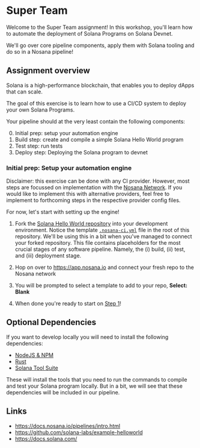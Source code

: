 # Super Team

Welcome to the Super Team assignment!
In this workshop, you'll learn how to automate the deployment of Solana Programs on Solana Devnet.

We'll go over core pipeline components, apply them with Solana tooling and do so in a Nosana pipeline!

## Assignment overview

Solana is a high-performance blockchain, that enables you to deploy dApps that can scale.

The goal of this exercise is to learn how to use a CI/CD system to deploy your own Solana Programs.

Your pipeline should at the very least contain the following components:

0. Initial prep: setup your automation engine
1. Build step: create and compile a simple Solana Hello World program
2. Test step: run tests
3. Deploy step: Deploying the Solana program to devnet

### Initial prep: Setup your automation engine

Disclaimer: this exercise can be done with any CI provider.
However, most steps are focussed on implementation with the [Nosana Network](https://nosana.io/).
If you would like to implement this with alternative providers,
feel free to implement to forthcoming steps in the respective provider config files.

For now, let's start with setting up the engine!

1. Fork the [Solana Hello World repository](https://github.com/solana-labs/example-helloworld) into your development environment.
Notice the template [`.nosana-ci.yml`](../../.nosana-ci.yml) file in the root of this repository.
We'll be using this in a bit when you've managed to connect your forked repository.
This file contains placeholders for the most crucial stages of any software pipeline.
Namely, the (i) build, (ii) test, and (iii) deployment stage.

1. Hop on over to <https://app.nosana.io> and connect your fresh repo to the Nosana network
2. You will be prompted to select a template to add to your repo, **Select: Blank**
3. When done you're ready to start on [Step 1](./Step-1.md)!

## Optional Dependencies

If you want to develop locally you will need to install the following dependencies:

- [NodeJS & NPM](https://nodejs.org/en/download)
- [Rust](https://www.rust-lang.org/tools/install)
- [Solana Tool Suite](https://docs.solana.com/cli/install-solana-cli-tools)

These will install the tools that you need to run the commands to compile and test your Solana program locally. But in a bit, we will see that these dependencies will be included in our pipeline.

## Links

- <https://docs.nosana.io/pipelines/intro.html>
- <https://github.com/solana-labs/example-helloworld>
- <https://docs.solana.com/>
